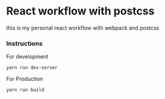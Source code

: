 # React workflow with postcss
this is my personal react workflow with webpack and postcss

### Instructions
For development

```
yarn run dev-server

```
For Production
```
yarn run build

```
